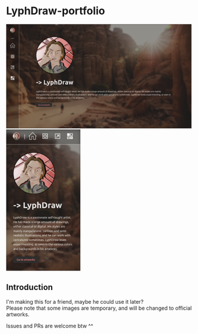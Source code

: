 # LyphDraw-portfolio

<p float="left">
    <img alt="Demo" src="./ignore/Home.png" width="500" />
    <img alt="Demo2" src="./ignore/Home-mobile.png" width="200" />
</p>

## Introduction

I'm making this for a friend, maybe he could use it later?   
Please note that some images are temporary, and will be changed to official artworks.

Issues and PRs are welcome btw ^^
